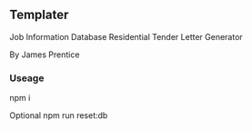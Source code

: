 ## Templater
Job Information Database 
Residential Tender Letter Generator 

By James Prentice

### Useage
npm i

Optional npm run reset:db
